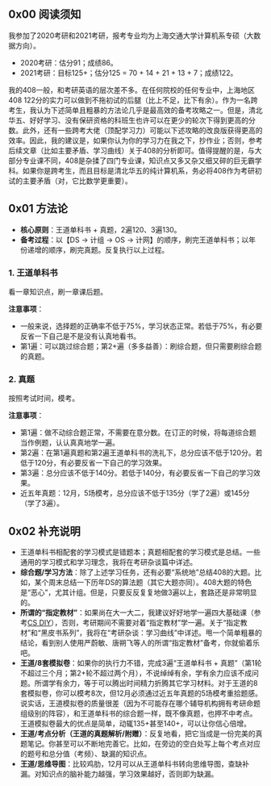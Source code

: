 ## 0x00 阅读须知

我参加了2020考研和2021考研，报考专业均为上海交通大学计算机系专硕（大数据方向）。

- 2020考研：估分91；成绩86。
- 2021考研：目标125+；估分125 = 70 + 14 + 21 + 13 + 7；成绩122。

我的408一般，和考研英语的层次差不多。在任何院校的任何专业中，上海地区408 122分的实力可以做到不拖初试的后腿（比上不足，比下有余）。作为一名跨考生，我认为下述简单且粗暴的方法论几乎是最高效的备考攻略之一。但是，清北华五、好好学习、没有保研资格的科班生也许可以在更少的轮次下得到更高的分数。此外，还有一些跨考大佬（顶配学习力）可能以下述攻略的改良版获得更高的效率。因此，我的建议是，如果你认为你的学习力在我之下，抄作业；否则，参考后续文章（比如主要矛盾、学习曲线）关于408的分析即可。值得提醒的是，与大部分专业课不同，408是杂揉了四门专业课，知识点又多又杂又细又碎的巨无霸学科。如果你是跨考生，而且目标是清北华五的纯计算机系，务必将408作为考研初试的主要矛盾（对，它比数学更重要）。

## 0x01 方法论

- **核心原则**：王道单科书 + 真题，2遍120、3遍130。
- **备考过程**：以【DS → 计组 → OS → 计网】的顺序，刷完王道单科书；以年份递增的顺序，刷完真题。反复执行以上过程。

### 1. 王道单科书

看一章知识点，刷一章课后题。

**注意事项**：

- 一般来说，选择题的正确率不低于75%，学习状态正常。若低于75%，有必要反省一下自己是不是没有认真地看书。
- 第1遍：可以跳过综合题；第2+遍（多多益善）：刷综合题，但只需要刷综合题的真题。

### 2. 真题

按照考试时间，模考。

**注意事项**：

- 第1遍：做不动综合题正常，不需要在意分数。在订正的时候，将每道综合题当作例题，认认真真地学一遍。
- 第2遍：在第1遍真题和第2遍王道单科书的洗礼下，总分应该不低于120分。若低于120分，有必要反省一下自己的学习效果。
- 第3遍：总分应该不低于140分。若低于140分，有必要反省一下自己的学习效果。
- 近五年真题：12月，5场模考，总分应该不低于135分（学了2遍）或145分（学了3遍）。

## 0x02 补充说明

- 王道单科书相配套的学习模式是错题本；真题相配套的学习模式是总结。一些通用的学习模式和学习理念，我将在考研杂谈篇中详述。
- **综合题/学习方法**：除了上述学习任务，还有必要“系统地”总结408的大题。比如，某个周末总结一下历年DS的算法题（其它大题亦同）。408大题的特色是“恶心”，尤其计组。但是，只要反反复复地做3遍以上，套路还是非常明显的。
- **所谓的“指定教材”**：如果尚在大一大二，我建议好好地学一遍四大基础课（参考[CS DIY](https://csdiy.wiki/)），否则，考研期间不需要对着“指定教材”学一遍。关于“指定教材”和“黑皮书系列”，我将在“考研杂谈：学习曲线”中详述。甩一个简单粗暴的结论，看到别人使用严蔚敏、唐朔飞等人的所谓“指定教材”备考，你就偷着乐吧。
- **王道/8套模拟卷**：如果你的执行力不错，完成3遍“王道单科书 + 真题”（第1轮不超过三个月；第2+轮不超过两个月），不说绰绰有余，学有余力应该不成问题。所谓学有余力，等于可以腾出时间精力折腾其它学习材料。对于王道的8套模拟卷，你可以模考8次，但12月必须通过近五年真题的5场模考重拾题感。说实话，王道模拟卷的质量很差（因为不可能存在哪个辅导机构拥有考研命题组级别的阵容），和王道单科书的综合题一样，既不像真题，也押不中考点。王道模拟卷最大的优点是简单，动辄135+甚至140+，可以让你信心倍增。
- **王道/考点分析（王道的真题解析/附赠）**：反复地看，把它当成是一份完美的真题笔记。你甚至可以不断地完善它。比如，在旁边的空白处写上每个考点对应的题号和总分值（考频）、缺漏的知识点。
- **王道/思维导图**：比较鸡肋，12月可以从王道单科书转向思维导图，查缺补漏。对知识点的脑补能力越强，学习效果越好，否则即为缺漏。